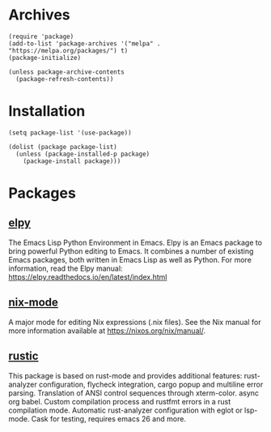 # Archives
```
(require 'package)
(add-to-list 'package-archives '("melpa" . "https://melpa.org/packages/") t)
(package-initialize)

(unless package-archive-contents
  (package-refresh-contents))
```

# Installation
```
(setq package-list '(use-package))

(dolist (package package-list)
  (unless (package-installed-p package)
    (package-install package)))
```

# Packages


## [elpy](https://github.com/jorgenschaefer/elpy/)
The Emacs Lisp Python Environment in Emacs. Elpy is an Emacs package to bring powerful Python editing to Emacs. It combines a number of existing Emacs packages, both written in Emacs Lisp as well as Python. For more information, read the Elpy manual: https://elpy.readthedocs.io/en/latest/index.html


## [nix-mode](https://github.com/NixOS/nix-mode)
A major mode for editing Nix expressions (.nix files).  See the Nix manual
for more information available at https://nixos.org/nix/manual/.

## [rustic](https://github.com/brotzeit/rustic)
This package is based on rust-mode and provides additional features: rust-analyzer configuration, flycheck integration, cargo popup and multiline error parsing. Translation of ANSI control sequences through xterm-color. async org babel. Custom compilation process and rustfmt errors in a rust compilation mode. Automatic rust-analyzer configuration with eglot or lsp-mode. Cask for testing, requires emacs 26 and more.


